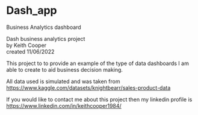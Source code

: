 # Dash_app
 Business Analytics dashboard
 
Dash business analytics project                                   
by Keith Cooper                                                   
created 11/06/2022                                                
                                                                  
This project to to provide an example of the type of data dashboards I am able to create to aid business decision making.   
                                                                  
All data used is simulated and was taken from https://www.kaggle.com/datasets/knightbearr/sales-product-data    
                                                                  
If you would like to contact me about this project then my linkedin profile is https://www.linkedin.com/in/keithcooper1984/ 
